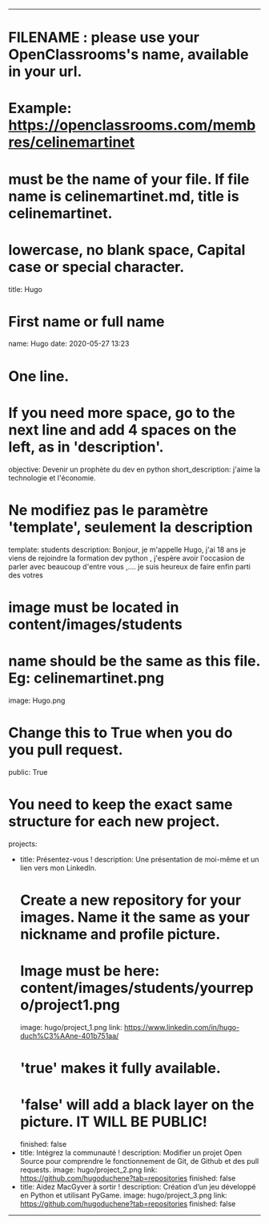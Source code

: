 ---

# FILENAME : please use your OpenClassrooms's name, available in your url.
# Example: https://openclassrooms.com/membres/celinemartinet
# must be the name of your file. If file name is celinemartinet.md, title is celinemartinet.
# lowercase, no blank space, Capital case or special character.
title: Hugo

# First name or full name
name: Hugo
date: 2020-05-27 13:23

# One line.
# If you need more space, go to the next line and add 4 spaces on the left, as in 'description'.
objective: Devenir un prophète du dev en python
short_description: j'aime la technologie et l'économie.

# Ne modifiez pas le paramètre 'template', seulement la description
template: students
description:
    Bonjour, je m'appelle Hugo, j'ai 18 ans je viens de rejoindre la formation dev python , j'espère avoir l'occasion de parler avec beaucoup d'entre vous ,.... je suis heureux de faire enfin parti des votres 

# image must be located in content/images/students
# name should be the same as this file. Eg: celinemartinet.png
image: Hugo.png

# Change this to True when you do you pull request.
public: True

# You need to keep the exact same structure for each new project.
projects:
  - title: Présentez-vous !
    description: Une présentation de moi-même et un lien vers mon LinkedIn.
    # Create a new repository for your images. Name it the same as your nickname and profile picture.
    # Image must be here: content/images/students/yourrepo/project1.png
    image: hugo/project_1.png
    link: https://www.linkedin.com/in/hugo-duch%C3%AAne-401b751aa/
    # 'true' makes it fully available.
    # 'false' will add a black layer on the picture. IT WILL BE PUBLIC!
    finished: false
  - title: Intégrez la communauté !
    description: Modifier un projet Open Source pour comprendre le fonctionnement de Git, de Github et des pull requests. 
    image: hugo/project_2.png
    link: https://github.com/hugoduchene?tab=repositories
    finished: false
  - title: Aidez MacGyver à sortir !
    description: Création d’un jeu développé en Python et utilisant PyGame.
    image: hugo/project_3.png
    link: https://github.com/hugoduchene?tab=repositories
    finished: false
---